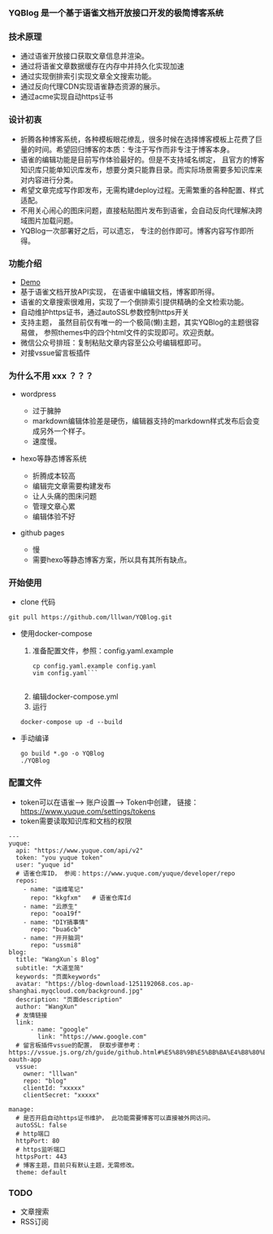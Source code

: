 ### YQBlog 是一个基于语雀文档开放接口开发的极简博客系统

### 技术原理
+ 通过语雀开放接口获取文章信息并渲染。
+ 通过将语雀文章数据缓存在内存中并持久化实现加速
+ 通过实现倒排索引实现文章全文搜索功能。
+ 通过反向代理CDN实现语雀静态资源的展示。
+ 通过acme实现自动https证书


### 设计初衷
+ 折腾各种博客系统，各种模板眼花缭乱，很多时候在选择博客模板上花费了巨量的时间。希望回归博客的本质：专注于写作而非专注于博客本身。
+ 语雀的编辑功能是目前写作体验最好的。但是不支持域名绑定， 且官方的博客知识库只能单知识库发布，想要分类只能靠目录。而实际场景需要多知识库来对内容进行分类。
+ 希望文章完成写作即发布，无需构建deploy过程。无需繁重的各种配置、样式适配。
+ 不用关心闹心的图床问题，直接粘贴图片发布到语雀，会自动反向代理解决跨域图片加载问题。
+ YQBlog一次部署好之后，可以遗忘， 专注的创作即可。博客内容写作即所得。

### 功能介绍
+ [Demo](https://wangxun.tech/)
+ 基于语雀文档开放API实现， 在语雀中编辑文档，博客即所得。
+ 语雀的文章搜索很难用，实现了一个倒排索引提供精确的全文检索功能。
+ 自动维护https证书，通过autoSSL参数控制https开关
+ 支持主题， 虽然目前仅有唯一的一个极简(懒)主题，其实YQBlog的主题很容易做， 参照themes中的四个html文件的实现即可。欢迎贡献。
+ 微信公众号排班：复制粘贴文章内容至公众号编辑框即可。
+ 对接vssue留言板插件


### 为什么不用 xxx ？？？
+ wordpress
    + 过于臃肿
    + markdown编辑体验差是硬伤，编辑器支持的markdown样式发布后会变成另外一个样子。
    + 速度慢。
    
+ hexo等静态博客系统
    + 折腾成本较高
    + 编辑完文章需要构建发布
    + 让人头痛的图床问题
    + 管理文章心累
    + 编辑体验不好
  
+ github pages
  + 慢
  + 需要hexo等静态博客方案，所以具有其所有缺点。
  
### 开始使用

+ clone 代码
```bigquery
git pull https://github.com/lllwan/YQBlog.git
```
+ 使用docker-compose

  1. 准备配置文件，参照：config.yaml.example
     ```bigquery
     cp config.yaml.example config.yaml
     vim config.yaml```
    
  2. 编辑docker-compose.yml
  3. 运行
    ```bigquery
    docker-compose up -d --build
    ```
  
+ 手动编译
  ```bigquery
  go build *.go -o YQBlog
  ./YQBlog
  ```
  
### 配置文件
+ token可以在语雀--> 账户设置--> Token中创建， 链接：https://www.yuque.com/settings/tokens
+ token需要读取知识库和文档的权限

```bigquery
---
yuque:
  api: "https://www.yuque.com/api/v2"
  token: "you yuque token"
  user: "yuque id"
  # 语雀仓库ID， 参阅：https://www.yuque.com/yuque/developer/repo
  repos:
    - name: "运维笔记"
      repo: "kkgfxm"   # 语雀仓库Id
    - name: "云原生"
      repo: "ooa19f"
    - name: "DIY搞事情"
      repo: "bua6cb"
    - name: "开开脑洞"
      repo: "ussmi8"
blog:
  title: "WangXun`s Blog"
  subtitle: "大道至简"
  keywords: "页面keywords"
  avatar: "https://blog-download-1251192068.cos.ap-shanghai.myqcloud.com/background.jpg"
  description: "页面description"
  author: "WangXun"
  # 友情链接
  link:
      - name: "google"
        link: "https://www.google.com"
  # 留言板插件vssue的配置， 获取步骤参考：https://vssue.js.org/zh/guide/github.html#%E5%88%9B%E5%BB%BA%E4%B8%80%E4%B8%AA%E6%96%B0%E7%9A%84-oauth-app
  vssue:
    owner: "lllwan"
    repo: "blog"
    clientId: "xxxxx"
    clientSecret: "xxxxx"

manage:
  # 是否开启自动https证书维护， 此功能需要博客可以直接被外网访问。
  autoSSL: false
  # http端口
  httpPort: 80
  # https监听端口
  httpsPort: 443
  # 博客主题，目前只有默认主题，无需修改。
  theme: default
```

### TODO
+ 文章搜索
+ RSS订阅
